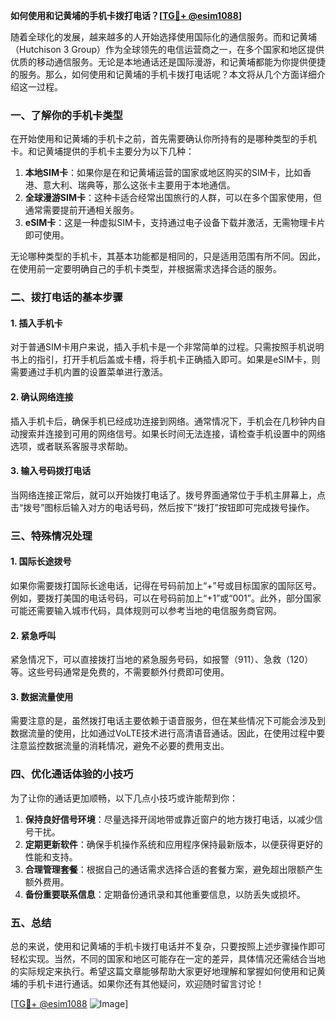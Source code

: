 **如何使用和记黄埔的手机卡拨打电话？[[TG💪+ @esim1088](https://t.me/s/esim1088)]**

随着全球化的发展，越来越多的人开始选择使用国际化的通信服务。而和记黄埔（Hutchison 3 Group）作为全球领先的电信运营商之一，在多个国家和地区提供优质的移动通信服务。无论是本地通话还是国际漫游，和记黄埔都能为你提供便捷的服务。那么，如何使用和记黄埔的手机卡拨打电话呢？本文将从几个方面详细介绍这一过程。

### 一、了解你的手机卡类型

在开始使用和记黄埔的手机卡之前，首先需要确认你所持有的是哪种类型的手机卡。和记黄埔提供的手机卡主要分为以下几种：

1. **本地SIM卡**：如果你是在和记黄埔运营的国家或地区购买的SIM卡，比如香港、意大利、瑞典等，那么这张卡主要用于本地通信。
2. **全球漫游SIM卡**：这种卡适合经常出国旅行的人群，可以在多个国家使用，但通常需要提前开通相关服务。
3. **eSIM卡**：这是一种虚拟SIM卡，支持通过电子设备下载并激活，无需物理卡片即可使用。

无论哪种类型的手机卡，其基本功能都是相同的，只是适用范围有所不同。因此，在使用前一定要明确自己的手机卡类型，并根据需求选择合适的服务。

### 二、拨打电话的基本步骤

#### 1. 插入手机卡
对于普通SIM卡用户来说，插入手机卡是一个非常简单的过程。只需按照手机说明书上的指引，打开手机后盖或卡槽，将手机卡正确插入即可。如果是eSIM卡，则需要通过手机内置的设置菜单进行激活。

#### 2. 确认网络连接
插入手机卡后，确保手机已经成功连接到网络。通常情况下，手机会在几秒钟内自动搜索并连接到可用的网络信号。如果长时间无法连接，请检查手机设置中的网络选项，或者联系客服寻求帮助。

#### 3. 输入号码拨打电话
当网络连接正常后，就可以开始拨打电话了。拨号界面通常位于手机主屏幕上，点击“拨号”图标后输入对方的电话号码，然后按下“拨打”按钮即可完成拨号操作。

### 三、特殊情况处理

#### 1. 国际长途拨号
如果你需要拨打国际长途电话，记得在号码前加上“+”号或目标国家的国际区号。例如，要拨打美国的电话号码，可以在号码前加上“+1”或“001”。此外，部分国家可能还需要输入城市代码，具体规则可以参考当地的电信服务商官网。

#### 2. 紧急呼叫
紧急情况下，可以直接拨打当地的紧急服务号码，如报警（911）、急救（120）等。这些号码通常是免费的，不需要额外付费即可使用。

#### 3. 数据流量使用
需要注意的是，虽然拨打电话主要依赖于语音服务，但在某些情况下可能会涉及到数据流量的使用，比如通过VoLTE技术进行高清语音通话。因此，在使用过程中要注意监控数据流量的消耗情况，避免不必要的费用支出。

### 四、优化通话体验的小技巧

为了让你的通话更加顺畅，以下几点小技巧或许能帮到你：

1. **保持良好信号环境**：尽量选择开阔地带或靠近窗户的地方拨打电话，以减少信号干扰。
2. **定期更新软件**：确保手机操作系统和应用程序保持最新版本，以便获得更好的性能和支持。
3. **合理管理套餐**：根据自己的通话需求选择合适的套餐方案，避免超出限额产生额外费用。
4. **备份重要联系信息**：定期备份通讯录和其他重要信息，以防丢失或损坏。

### 五、总结

总的来说，使用和记黄埔的手机卡拨打电话并不复杂，只要按照上述步骤操作即可轻松实现。当然，不同的国家和地区可能存在一定的差异，具体情况还需结合当地的实际规定来执行。希望这篇文章能够帮助大家更好地理解和掌握如何使用和记黄埔的手机卡进行通话。如果你还有其他疑问，欢迎随时留言讨论！

[[TG💪+ @esim1088](https://t.me/s/esim1088) ![Image](https://i.postimg.cc/4NQfJmqS/Snipaste-2025-05-13-00-14-12.png)]